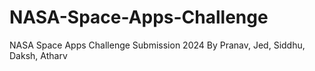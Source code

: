 # NASA-Space-Apps-Challenge
NASA Space Apps Challenge Submission 2024
By Pranav, Jed, Siddhu, Daksh, Atharv

